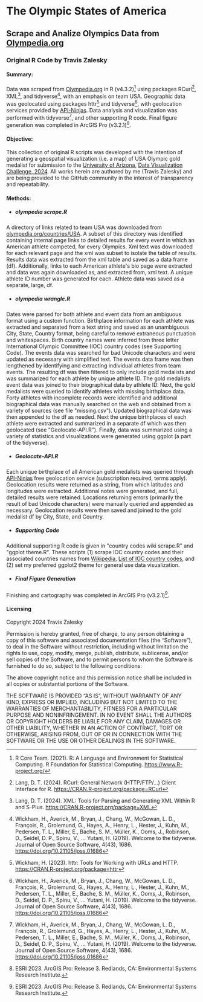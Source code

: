 # The Olympic States of America
## Scrape and Analize Olympics Data from [Olympedia.org](https://www.olympedia.org/)
### Original R Code by Travis Zalesky

#### Summary: 
Data was scraped from [Olympedia.org](https://www.olympedia.org/) in R (v4.3.2)[^1] using packages RCurl[^2], XML[^3], and tidyverse[^4], with an emphasis on team USA. Geographic data was geolocated using packages httr[^5] and tidyverse[^4], with geolocation services provided by [API-Ninjas](https://rapidapi.com/apininjas/api/geocoding-by-api-ninjas). Data analysis and visualization was performed with tidyverse[^4], and other supporting R code. Final figure generation was completed in ArcGIS Pro (v3.2.1)[^6].

#### Objective:
This collection of original R scripts was developed with the intention of generating a geospatial visualization (i.e. a map) of USA Olympic gold medalist for submission to the [University of Arizona](https://www.arizona.edu/), [Data Visualization Challenge, 2024](https://data.library.arizona.edu/data-science/data-viz-challenge). All works herein are authored by me (Travis Zalesky) and are being provided to the GitHub community in the interest of transparency and repeatability.

#### Methods:
- ##### olympedia scrape.R
A directory of links related to team USA was downloaded from [olympedia.org/countries/USA](http://www.olympedia.org/countries/USA). A subset of this directory was identified containing internal page links to detailed results for every event in which an American athlete competed, for every Olympics. Xml text was downloaded for each relevant page and the xml was subset to isolate the table of results. Results data was extracted from the xml table and saved as a data frame (df). Additionally, links to each American athlete's bio page were extracted and data was again downloaded as, and extracted from, xml text. A unique athlete ID number was generated for each. Athlete data was saved as a separate, large, df.

- ##### olympedia wrangle.R
Dates were parsed for both athlete and event data from an ambiguous format using a custom function. Birthplace information for each athlete was extracted and separated from a text string and saved as an unambiguous City, State, Country format, being careful to remove extraneous punctuation and whitespaces. Birth country names were inferred from three letter International Olympic Committee (IOC) country codes (see Supporting Code). 
The events data was searched for bad Unicode characters and were updated as necessary with simplified text. The events data frame was then lengthened by identifying and extracting individual athletes from team events. The resulting df was then filtered to only include gold medalists and was summarized for each athlete by unique athlete ID. The gold medalists event data was joined to their biographical data by athlete ID. Next, the gold medalists were queried to identify athletes with missing birthplace data. Forty athletes with incomplete records were identified and additional biographical data was manually searched on the web and obtained from a variety of sources (see file "missing.csv"). Updated biographical data was then appended to the df as needed. Next the unique birthplaces of each athlete were extracted and summarized in a separate df which was then geolocated (see "Geolocate-API.R"). Finally, data was summarized using a variety of statistics and visualizations were generated using ggplot (a part of the tidyverse).

- ##### Geolocate-API.R
Each unique birthplace of all American gold medalists was queried through [API-Ninjas](https://rapidapi.com/apininjas/api/geocoding-by-api-ninjas) free geolocation service (subscription required, terms apply). Geolocation results were returned as a string, from which latitudes and longitudes were extracted. Additional notes were generated, and full, detailed results were retained. Locations returning errors (primarily the result of bad Unicode characters) were manually queried and appended as necessary. Geolocation results were then saved and joined to the gold medalist df by City, State, and Country.

- ##### Supporting Code
Additional supporting R code is given in "country codes wiki scrape.R" and "ggplot theme.R". These scripts (1) scrape IOC country codes and their associated countries names from [Wikipedia](https://en.wikipedia.org/wiki/Main_Page), [List of IOC country codes](https://en.wikipedia.org/wiki/List_of_IOC_country_codes), and (2) set my preferred ggplot2 theme for general use data visualization.

- ##### Final Figure Generation
Finishing and cartography was completed in ArcGIS Pro (v3.2.1)[^6]. 

#### Licensing
Copyright 2024 Travis Zalesky

Permission is hereby granted, free of charge, to any person obtaining a copy of this software and associated documentation files (the “Software”), to deal in the Software without restriction, including without limitation the rights to use, copy, modify, merge, publish, distribute, sublicense, and/or sell copies of the Software, and to permit persons to whom the Software is furnished to do so, subject to the following conditions:

The above copyright notice and this permission notice shall be included in all copies or substantial portions of the Software.

THE SOFTWARE IS PROVIDED “AS IS”, WITHOUT WARRANTY OF ANY KIND, EXPRESS OR IMPLIED, INCLUDING BUT NOT LIMITED TO THE WARRANTIES OF MERCHANTABILITY, FITNESS FOR A PARTICULAR PURPOSE AND NONINFRINGEMENT. IN NO EVENT SHALL THE AUTHORS OR COPYRIGHT HOLDERS BE LIABLE FOR ANY CLAIM, DAMAGES OR OTHER LIABILITY, WHETHER IN AN ACTION OF CONTRACT, TORT OR OTHERWISE, ARISING FROM, OUT OF OR IN CONNECTION WITH THE SOFTWARE OR THE USE OR OTHER DEALINGS IN THE SOFTWARE.




[^1]: R Core Team. (2021). R: A Language and Environment for Statistical Computing. R Foundation for Statistical Computing. https://www.R-project.org/
[^2]: Lang, D. T. (2024). RCurl: General Network (HTTP/FTP/...) Client Interface for R. https://CRAN.R-project.org/package=RCurl
[^3]: Lang, D. T. (2024). XML: Tools for Parsing and Generating XML Within R and S-Plus. https://CRAN.R-project.org/package=XML
[^4]: Wickham, H., Averick, M., Bryan, J., Chang, W., McGowan, L. D., François, R., Grolemund, G., Hayes, A., Henry, L., Hester, J., Kuhn, M., Pedersen, T. L., Miller, E., Bache, S. M., Müller, K., Ooms, J., Robinson, D., Seidel, D. P., Spinu, V., … Yutani, H. (2019). Welcome to the tidyverse. Journal of Open Source Software, 4(43), 1686. https://doi.org/10.21105/joss.01686
[^5]: Wickham, H. (2023). httr: Tools for Working with URLs and HTTP. https://CRAN.R-project.org/package=httr
[^6]: ESRI 2023. ArcGIS Pro: Release 3. Redlands, CA: Environmental Systems Research Institute.
